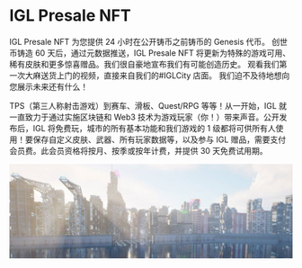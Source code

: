 # IGL Presale NFT

IGL Presale NFT 为您提供 24 小时在公开铸币之前铸币的 Genesis 代币。 创世币铸造 60 天后，通过元数据推送，IGL Presale NFT 将更新为特殊的游戏可用、稀有皮肤和更多惊喜赠品。我们很自豪地宣布我们有可能创造历史。 观看我们第一次大麻送货上门的视频，直接来自我们的#IGLCity
店面。 我们迫不及待地想向您展示未来还有什么！

TPS（第三人称射击游戏）到赛车、滑板、Quest/RPG 等等！从一开始，IGL 就一直致力于通过实施区块链和 Web3 技术为游戏玩家（你！）带来声音。公开发布后，IGL 将免费玩，城市的所有基本功能和我们游戏的 1 级都将可供所有人使用！要保存自定义皮肤、武器、所有玩家数据等，以及参与 IGL 赠品，需要支付会员费。此会员资格将按月、按季或按年计费，并提供 30 天免费试用期。

![NFT](1080x360.jpg)


